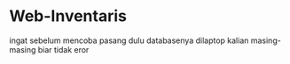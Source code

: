 # Web-Inventaris
ingat sebelum mencoba pasang dulu databasenya dilaptop kalian masing-masing biar tidak eror
